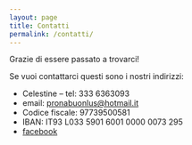 ```yaml
---
layout: page
title: Contatti
permalink: /contatti/
---
```


Grazie di essere passato a trovarci!

Se vuoi contattarci questi sono i nostri indirizzi:
+ Celestine – tel: 333 6363093
+ email: pronabuonlus@hotmail.it
+ Codice fiscale: 97739500581
+ IBAN: IT93 L033 5901 6001 0000 0073 295
+ [facebook](https://www.facebook.com/groups/pronabuonlus)
